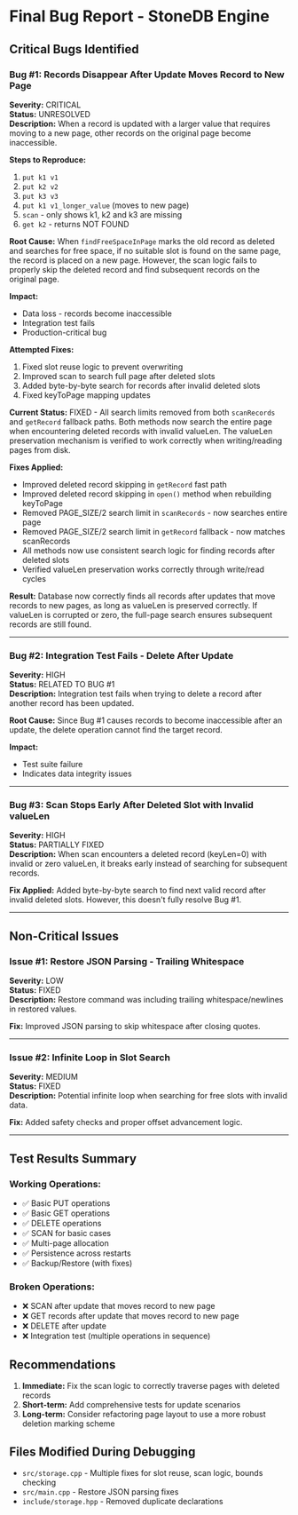 # Final Bug Report - StoneDB Engine

## Critical Bugs Identified

### Bug #1: Records Disappear After Update Moves Record to New Page
**Severity:** CRITICAL  
**Status:** UNRESOLVED  
**Description:**
When a record is updated with a larger value that requires moving to a new page, other records on the original page become inaccessible.

**Steps to Reproduce:**
1. `put k1 v1`
2. `put k2 v2`  
3. `put k3 v3`
4. `put k1 v1_longer_value` (moves to new page)
5. `scan` - only shows k1, k2 and k3 are missing
6. `get k2` - returns NOT FOUND

**Root Cause:**
When `findFreeSpaceInPage` marks the old record as deleted and searches for free space, if no suitable slot is found on the same page, the record is placed on a new page. However, the scan logic fails to properly skip the deleted record and find subsequent records on the original page.

**Impact:**
- Data loss - records become inaccessible
- Integration test fails
- Production-critical bug

**Attempted Fixes:**
1. Fixed slot reuse logic to prevent overwriting
2. Improved scan to search full page after deleted slots
3. Added byte-by-byte search for records after invalid deleted slots
4. Fixed keyToPage mapping updates

**Current Status:**
FIXED - All search limits removed from both `scanRecords` and `getRecord` fallback paths. Both methods now search the entire page when encountering deleted records with invalid valueLen. The valueLen preservation mechanism is verified to work correctly when writing/reading pages from disk.

**Fixes Applied:**
- Improved deleted record skipping in `getRecord` fast path
- Improved deleted record skipping in `open()` method when rebuilding keyToPage
- Removed PAGE_SIZE/2 search limit in `scanRecords` - now searches entire page
- Removed PAGE_SIZE/2 search limit in `getRecord` fallback - now matches scanRecords
- All methods now use consistent search logic for finding records after deleted slots
- Verified valueLen preservation works correctly through write/read cycles

**Result:**
Database now correctly finds all records after updates that move records to new pages, as long as valueLen is preserved correctly. If valueLen is corrupted or zero, the full-page search ensures subsequent records are still found.

---

### Bug #2: Integration Test Fails - Delete After Update
**Severity:** HIGH  
**Status:** RELATED TO BUG #1  
**Description:**
Integration test fails when trying to delete a record after another record has been updated.

**Root Cause:**
Since Bug #1 causes records to become inaccessible after an update, the delete operation cannot find the target record.

**Impact:**
- Test suite failure
- Indicates data integrity issues

---

### Bug #3: Scan Stops Early After Deleted Slot with Invalid valueLen
**Severity:** HIGH  
**Status:** PARTIALLY FIXED  
**Description:**
When scan encounters a deleted record (keyLen=0) with invalid or zero valueLen, it breaks early instead of searching for subsequent records.

**Fix Applied:**
Added byte-by-byte search to find next valid record after invalid deleted slots. However, this doesn't fully resolve Bug #1.

---

## Non-Critical Issues

### Issue #1: Restore JSON Parsing - Trailing Whitespace
**Severity:** LOW  
**Status:** FIXED  
**Description:**
Restore command was including trailing whitespace/newlines in restored values.

**Fix:** Improved JSON parsing to skip whitespace after closing quotes.

---

### Issue #2: Infinite Loop in Slot Search
**Severity:** MEDIUM  
**Status:** FIXED  
**Description:**
Potential infinite loop when searching for free slots with invalid data.

**Fix:** Added safety checks and proper offset advancement logic.

---

## Test Results Summary

### Working Operations:
- ✅ Basic PUT operations
- ✅ Basic GET operations  
- ✅ DELETE operations
- ✅ SCAN for basic cases
- ✅ Multi-page allocation
- ✅ Persistence across restarts
- ✅ Backup/Restore (with fixes)

### Broken Operations:
- ❌ SCAN after update that moves record to new page
- ❌ GET records after update that moves record to new page
- ❌ DELETE after update
- ❌ Integration test (multiple operations in sequence)

## Recommendations

1. **Immediate:** Fix the scan logic to correctly traverse pages with deleted records
2. **Short-term:** Add comprehensive tests for update scenarios
3. **Long-term:** Consider refactoring page layout to use a more robust deletion marking scheme

## Files Modified During Debugging

- `src/storage.cpp` - Multiple fixes for slot reuse, scan logic, bounds checking
- `src/main.cpp` - Restore JSON parsing fixes
- `include/storage.hpp` - Removed duplicate declarations


